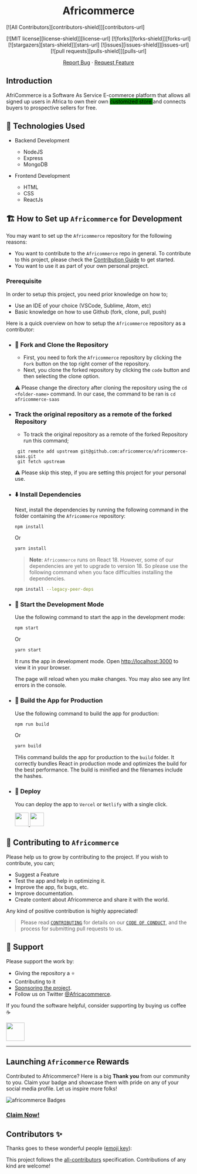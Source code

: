 <h1 align="center">Africommerce</h4>
<!-- ALL-CONTRIBUTORS-BADGE:START - Do not remove or modify this section -->
[![All Contributors][contributors-shield]][contributors-url]
<!-- ALL-CONTRIBUTORS-BADGE:END -->


<!-- PROJECT-BADGES -->
<p align="center">
  [![MIT license][license-shield]][license-url]
  [![forks][forks-shield]][forks-url]
  [![stargazers][stars-shield]][stars-url]
  [![issues][issues-shield]][issues-url]
  [![pull requests][pulls-shield]][pulls-url]
</p>

<p align="center">
    <a href="https://github.com/iamkelv/africommerce/issues/new/choose">Report Bug</a>
    ·
    <a href="https://github.com/iamkelv/africommerce/issues/new/choose">Request Feature</a>
</p>


## Introduction

<p> AfriCommerce is a Software As Service E-commerce platform that allows all signed up users in Africa to own their own <mark style="background-color:green">customized store </mark>  and connects buyers to prospective sellers for free. </p>


## 🧰 Technologies Used

- Backend Development
  - NodeJS 
  - Express
  - MongoDB
  
- Frontend Development
  - HTML 
  - CSS
  - ReactJs


## 🏗️ How to Set up `Africommerce` for Development

You may want to set up the `Africommerce` repository for the following reasons:

- You want to contribute to the `Africommerce` repo in general. To contribute to this project, please check the [Contribution Guide](./CONTRIBUTING.md) to get started.
- You want to use it as part of your own personal project.

### Prerequisite

In order to setup this project, you need prior knowledge on how to;
  - Use an IDE of your choice (VSCode, Sublime, Atom, etc)
  - Basic knowledge on how to use Github (fork, clone, pull, push)
  
Here is a quick overview on how to setup the `Africommerce` repository as a contributor:

- ### 🍴 Fork and Clone the Repository
  
  - First, you need to fork the `Africommerce` repository by clicking the `Fork` button on the top right corner of the repository. 
  - Next, you clone the forked repository by clicking the `code` button and then selecting the clone option.
  
  ⚠️ Please change the directory after cloning the repository using the ` cd <folder-name> ` command. In our case, the command to be ran is  `cd africommerce-saas`


- ### Track the original repository as a remote of the forked Repository
  - To track the original repository as a remote of the forked Repository run this command;
   ```
    git remote add upstream git@github.com:africommerce/africommerce-saas.git
    git fetch upstream
   ```
  ⚠️ Please skip this step, if you are setting this project for your personal use.

- ### ⬇️ Install Dependencies
   Next, install the dependencies by running the following command in the folder containing the  `Africommerce` repository:
   ```bash
   npm install 
   ```
   Or
   ```bash
   yarn install 
   ```
   > **Note**: `Africommerce` runs on React 18. However, some of our dependencies are yet to upgrade to version 18. So please use the following command when you face difficulties installing the dependencies.
   ```bash
   npm install --legacy-peer-deps
   ```


- ### 🦄 Start the Development Mode

  Use the following command to start the app in the development mode:

  ```bash
  npm start
  ```

  Or

  ```bash
  yarn start
  ```

  It runs the app in development mode. Open [http://localhost:3000](http://localhost:3000) to view it in your browser.

  The page will reload when you make changes. You may also see any lint errors in the console.

- ### 🧱 Build the App for Production

  Use the following command to build the app for production:

  ```bash
  npm run build
  ```

  Or

  ```bash
  yarn build
  ```

  THis command builds the app for production to the `build` folder. It correctly bundles React in production mode and optimizes the build for the best performance. The build is minified and the filenames include the hashes.

- ### 🚀 Deploy

  You can deploy the app to `Vercel` or `Netlify` with a single click.

  <a href="https://vercel.com/new/project?template=https://github.com/iamkelv/africommerce/">
  <img src="https://vercel.com/button" height="37.5px" />
  </a>
  <a href="https://app.netlify.com/start/deploy?repository=https://github.com/iamkelv/africommerce/">
  <img src="https://www.netlify.com/img/deploy/button.svg" height="37.5px" />
  </a>


## 🤝 Contributing to `Africommerce`

Please help us to grow by contributing to the project. If you wish to contribute, you can;

- Suggest a Feature
- Test the app and help in optimizing it.
- Improve the app, fix bugs, etc.
- Improve documentation.
- Create content about Africommerce and share it with the world.

Any kind of positive contribution is highly appreciated! 

> Please read [`CONTRIBUTING`](CONTRIBUTING.md) for details on our [`CODE OF CONDUCT`](CODE_OF_CONDUCT.md), and the process for submitting pull requests to us.


<!-- Support -->
## 🙏 Support

Please support the work by:

- Giving the repository a ⭐
- Contributing to it
- [Sponsoring the project](https://../CONTRIBUTING.md/). 
- Follow us on Twitter [@Africacommerce](https://twitter.com/).


If you found the software helpful, consider supporting by buying us coffee ☕

<a href="https://www.buymeacoffee.com/">
    <img src="https://cdn.buymeacoffee.com/buttons/v2/default-yellow.png" height="50px">
</a>

---


## Launching `Africommerce` Rewards

Contributed to Africommerce? Here is a big **Thank you** from our community to you.
Claim your badge and showcase them with pride on any of your social media profile.
Let us inspire more folks!

![africommerce Badges](https://aviyel.com/assets/uploads/rewards/share/project/43/512share.png)

### **[Claim Now!](https://aviyel.com/projects/43/africoommerce/rewards)**



## Contributors ✨

Thanks goes to these wonderful people ([emoji key](https://allcontributors.org/docs/en/emoji-key)):

<!-- ALL-CONTRIBUTORS-LIST:START - Do not remove or modify this section -->
<!-- prettier-ignore-start -->
<!-- markdownlint-disable -->

  
<!-- markdownlint-restore -->
<!-- prettier-ignore-end -->

<!-- ALL-CONTRIBUTORS-LIST:END -->

This project follows the [all-contributors](https://github.com/all-contributors/all-contributors) specification. Contributions of any kind are welcome!



<!-- MARKDOWN LINKS & IMAGES -->
<!-- https://www.markdownguide.org/basic-syntax/#reference-style-links -->
[contributors-shield]: https://img.shields.io/github/contributors/iamkelv/africommerce.svg?style=flat-square
[contributors-url]: https://github.com/iamkelv/africommerce/graphs/contributors
[license-shield]: https://img.shields.io/github/license/iamkelv/africommerce.svg?style=flat-square 
[license-url]: https://github.com/iamkelv/africommerce/blob/main/LICENSE.txt
[forks-shield]: https://img.shields.io/github/forks/iamkelv/africommerce.svg?style=flat-square
[forks-url]: https://github.com/iamkelv/africommerce/network/members
[stars-shield]: https://img.shields.io/github/stars/iamkelv/africommerce.svg?style=flat-square
[stars-url]: https://github.com/iamkelv/africommerce/stargazers
[issues-shield]: https://img.shields.io/github/issues/iamkelv/africommerce.svg?style=flat-square
[issues-url]: https://github.com/iamkelv/africommerce/issues
[pulls-shield]: https://img.shields.io/github/pulls/iamkelv/africommerce.svg?style=flat-square
[pulls-url]: https://github.com/iamkelv/africommerce/pulls
